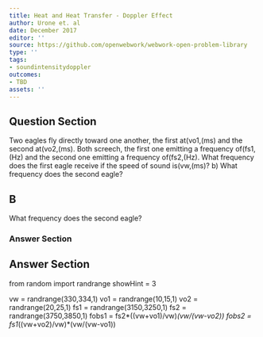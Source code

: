 ```yaml
---
title: Heat and Heat Transfer - Doppler Effect
author: Urone et. al
date: December 2017
editor: ''
source: https://github.com/openwebwork/webwork-open-problem-library
type: ''
tags:
- soundintensitydoppler
outcomes:
- TBD
assets: ''
---
```


## Question Section 

Two eagles fly directly toward one another, the first at(vo1,(ms) and the second at(vo2,(ms). Both screech, the first one emitting a frequency of(fs1,(Hz) and the second one emitting a frequency of(fs2,(Hz). What frequency does the first eagle receive if the speed of sound is(vw,(ms)?
b) What frequency does the second eagle?

## B
What frequency does the second eagle?
### Answer Section


## Answer Section

from random import randrange
showHint = 3

vw = randrange(330,334,1)
vo1 = randrange(10,15,1)
vo2 = randrange(20,25,1)
fs1 = randrange(3150,3250,1)
fs2 = randrange(3750,3850,1)
fobs1 = fs2*((vw+vo1)/vw)*(vw/(vw-vo2))
fobs2 = fs1*((vw+vo2)/vw)*(vw/(vw-vo1))